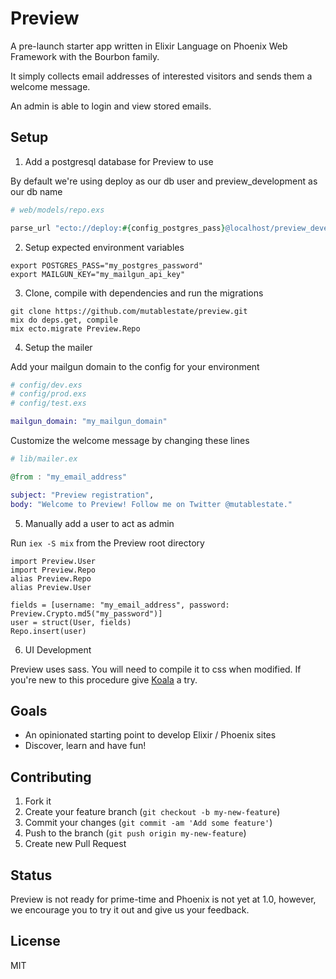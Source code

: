 # Preview

A pre-launch starter app written in Elixir Language on Phoenix Web Framework with the Bourbon family.

It simply collects email addresses of interested visitors and sends them a welcome message.

An admin is able to login and view stored emails.

## Setup

1. Add a postgresql database for Preview to use

  By default we're using deploy as our db user and preview_development as our db name

  ```elixir    
  # web/models/repo.exs

  parse_url "ecto://deploy:#{config_postgres_pass}@localhost/preview_development"
  ```

2. Setup expected environment variables

  ```
  export POSTGRES_PASS="my_postgres_password"
  export MAILGUN_KEY="my_mailgun_api_key"
  ```

3. Clone, compile with dependencies and run the migrations

  ```
  git clone https://github.com/mutablestate/preview.git
  mix do deps.get, compile
  mix ecto.migrate Preview.Repo
  ```

4. Setup the mailer

  Add your mailgun domain to the config for your environment

  ```elixir    
  # config/dev.exs
  # config/prod.exs
  # config/test.exs

  mailgun_domain: "my_mailgun_domain"
  ```

  Customize the welcome message by changing these lines

  ```elixir    
  # lib/mailer.ex

  @from : "my_email_address"

  subject: "Preview registration",
  body: "Welcome to Preview! Follow me on Twitter @mutablestate."
  ```

5. Manually add a user to act as admin

  Run `iex -S mix` from the Preview root directory

  ```
  import Preview.User
  import Preview.Repo
  alias Preview.Repo
  alias Preview.User

  fields = [username: "my_email_address", password: Preview.Crypto.md5("my_password")]
  user = struct(User, fields)
  Repo.insert(user)
  ```

6. UI Development

  Preview uses sass. You will need to compile it to css when modified.
  If you're new to this procedure give [Koala](http://koala-app.com) a try.

## Goals

- An opinionated starting point to develop Elixir / Phoenix sites
- Discover, learn and have fun!

## Contributing

1. Fork it
2. Create your feature branch (`git checkout -b my-new-feature`)
3. Commit your changes (`git commit -am 'Add some feature'`)
4. Push to the branch (`git push origin my-new-feature`)
5. Create new Pull Request

## Status

Preview is not ready for prime-time and Phoenix is not yet at 1.0, however, we encourage you to try it out and give us your feedback.

## License
MIT
